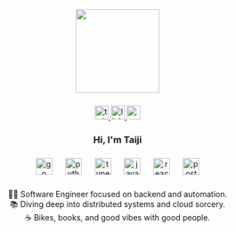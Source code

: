 <div align="center">
  <img height="150" src="https://media.giphy.com/media/v1.Y2lkPTc5MGI3NjExMnVzaHQ5MnJkbWk5OGFobDZlc2Q4N3A1M3k0NjB6ZHhpdWVzMDV2aiZlcD12MV9naWZzX3NlYXJjaCZjdD1n/mZvnGCtc6DQ1a/giphy.gif"  />
</div>

###

<div align="center">
  <a href="https://x.com/checkingemail" target="_blank">
    <img src="https://img.shields.io/static/v1?message=x&logo=twitter&label=&color=1c1b17&logoColor=white&labelColor=#fcfbf7&style=for-the-badge" height="25" alt="twitter logo"  />
  </a>
  <a href="https://www.linkedin.com/in/taiji-hashimoto/" target="_blank">
    <img src="https://img.shields.io/static/v1?message=in&logo=linkedin&label=&color=0077B5&logoColor=white&labelColor=#fcfbf7&style=for-the-badge" height="25" alt="linkedin logo"  />
  </a>
  <a href="https://www.youtube.com/@checkingemails" target="_blank">
    <img src="https://img.shields.io/static/v1?message=%20&logo=youtube&label=&color=FF0000&logoColor=white&labelColor=#fcfbf7&style=for-the-badge" height="25" alt="youtube logo"  />
  </a>
</div>

###

<h3 align="center">Hi, I'm Taiji</h3>

###


###

<div align="center">
  <img src="https://cdn.jsdelivr.net/gh/devicons/devicon/icons/go/go-original.svg" height="30" alt="go logo"  />
  <img width="15" />
  <img src="https://cdn.jsdelivr.net/gh/devicons/devicon/icons/python/python-original.svg" height="30" alt="python logo"  />
  <img width="15" />
  <img src="https://cdn.jsdelivr.net/gh/devicons/devicon/icons/typescript/typescript-original.svg" height="30" alt="typescript logo"  />
  <img width="15" />
  <img src="https://cdn.jsdelivr.net/gh/devicons/devicon/icons/javascript/javascript-original.svg" height="30" alt="javascript logo"  />
  <img width="15" />
  <img src="https://cdn.jsdelivr.net/gh/devicons/devicon/icons/react/react-original.svg" height="30" alt="react logo"  />
  <img width="15" />
  <img src="https://cdn.jsdelivr.net/gh/devicons/devicon/icons/postgresql/postgresql-original.svg" height="30" alt="postgresql logo"  />
</div>

###

<p align="center"> 👨‍💻 Software Engineer focused on backend and automation.  <br> 📚 Diving deep into distributed systems and cloud sorcery.  <br> ☕️ Bikes, books, and good vibes with good people.</p>

###
